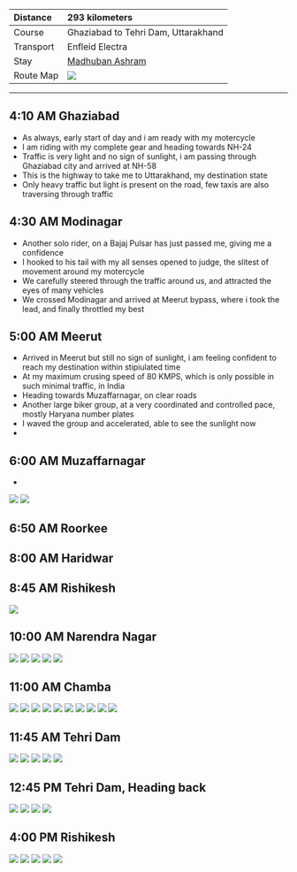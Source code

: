 | Distance | 293 kilometers |
| :--- | :--- |
| Course | Ghaziabad to Tehri Dam, Uttarakhand |
| Transport | Enfleid Electra |
| Stay | [Madhuban Ashram](http://www.madhubanashram.org)|
| Route Map |![](https://github.com/inbravo/travel/blob/master/september-2017/images/t/route-map.jpg)|

---

##  4:10 AM Ghaziabad
*	As always, early start of day and i am ready with my motercycle
*	I am riding with my complete gear and heading towards NH-24
*	Traffic is very light and no sign of sunlight, i am passing through Ghaziabad city and arrived at NH-58
* 	This is the highway to take me to Uttarakhand, my destination state
*	Only heavy traffic but light is present on the road, few taxis are also traversing through traffic

##  4:30 AM Modinagar
*	Another solo rider, on a Bajaj Pulsar has just passed me, giving me a confidence
*	I hooked to his tail with my all senses opened to judge, the slitest of movement around my motercycle
* 	We carefully steered through the traffic around us, and attracted the eyes of many vehicles
* 	We crossed Modinagar and arrived at Meerut bypass, where i took the lead, and finally throttled my best

##  5:00 AM Meerut
*	Arrived in Meerut but still no sign of sunlight, i am feeling confident to reach my destination within stipiulated time
*	At my maximum crusing speed of 80 KMPS, which is only possible in such minimal traffic, in India
*	Heading towards Muzaffarnagar, on clear roads
*	Another large biker group, at a very coordinated and controlled pace, mostly Haryana number plates
*	I waved the group and accelerated, able to see the sunlight now
*	

##  6:00 AM Muzaffarnagar
*	
![](https://github.com/inbravo/travel/blob/master/august-2017/images/t/IMG_20170909_061102.jpg)
![](https://github.com/inbravo/travel/blob/master/august-2017/images/t/IMG_20170909_061625.jpg)

##  6:50 AM Roorkee

##  8:00 AM Haridwar

##  8:45 AM Rishikesh
![](https://github.com/inbravo/travel/blob/master/august-2017/images/t/IMG_20170909_084635.jpg)

##  10:00 AM Narendra Nagar
![](https://github.com/inbravo/travel/blob/master/august-2017/images/t/IMG_20170909_095756.jpg)
![](https://github.com/inbravo/travel/blob/master/august-2017/images/t/IMG_20170909_095801.jpg)
![](https://github.com/inbravo/travel/blob/master/august-2017/images/t/IMG_20170909_095902.jpg)
![](https://github.com/inbravo/travel/blob/master/august-2017/images/t/IMG_20170909_095909.jpg)
![](https://github.com/inbravo/travel/blob/master/august-2017/images/t/IMG_20170909_095913.jpg)

##  11:00 AM Chamba
![](https://github.com/inbravo/travel/blob/master/august-2017/images/t/IMG_20170909_103054.jpg)
![](https://github.com/inbravo/travel/blob/master/august-2017/images/t/IMG_20170909_103104.jpg)
![](https://github.com/inbravo/travel/blob/master/august-2017/images/t/IMG_20170909_105057.jpg)
![](https://github.com/inbravo/travel/blob/master/august-2017/images/t/IMG_20170909_105132.jpg)
![](https://github.com/inbravo/travel/blob/master/august-2017/images/t/IMG_20170909_133300.jpg)
![](https://github.com/inbravo/travel/blob/master/august-2017/images/t/IMG_20170909_133404.jpg)
![](https://github.com/inbravo/travel/blob/master/august-2017/images/t/IMG_20170909_134045.jpg)
![](https://github.com/inbravo/travel/blob/master/august-2017/images/t/IMG_20170909_135549.jpg)
![](https://github.com/inbravo/travel/blob/master/august-2017/images/t/IMG_20170909_135634.jpg)
![](https://github.com/inbravo/travel/blob/master/august-2017/images/t/IMG_20170909_135641.jpg)

##  11:45 AM Tehri Dam
![](https://github.com/inbravo/travel/blob/master/august-2017/images/t/IMG_20170909_114419.jpg)
![](https://github.com/inbravo/travel/blob/master/august-2017/images/t/IMG_20170909_114424.jpg)
![](https://github.com/inbravo/travel/blob/master/august-2017/images/t/IMG_20170909_114659.jpg)
![](https://github.com/inbravo/travel/blob/master/august-2017/images/t/IMG_20170909_115303.jpg)
![](https://github.com/inbravo/travel/blob/master/august-2017/images/t/IMG_20170909_120611.jpg)

##  12:45 PM Tehri Dam, Heading back
![](https://github.com/inbravo/travel/blob/master/august-2017/images/t/IMG_20170909_145704.jpg)
![](https://github.com/inbravo/travel/blob/master/august-2017/images/t/IMG_20170909_145726.jpg)
![](https://github.com/inbravo/travel/blob/master/august-2017/images/t/IMG_20170909_145824.jpg)
![](https://github.com/inbravo/travel/blob/master/august-2017/images/t/IMG_20170909_145835.jpg)

##  4:00 PM Rishikesh
![](https://github.com/inbravo/travel/blob/master/august-2017/images/t/IMG_20170909_182827.jpg)
![](https://github.com/inbravo/travel/blob/master/august-2017/images/t/IMG_20170909_193750.jpg)
![](https://github.com/inbravo/travel/blob/master/august-2017/images/t/IMG_20170909_195706.jpg)
![](https://github.com/inbravo/travel/blob/master/august-2017/images/t/IMG_20170909_195706.jpg)
![](https://github.com/inbravo/travel/blob/master/august-2017/images/t/IMG_20170910_110448.jpg)








